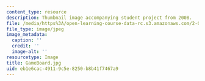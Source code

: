 ```yaml
---
content_type: resource
description: Thumbnail image accompanying student project from 2008.
file: /media/https%3A/open-learning-course-data-rc.s3.amazonaws.com/2-00b-toy-product-design-spring-2008/eb1e6cac49119c5e8250b8b41f7467a9_GameBoard.jpg
file_type: image/jpeg
image_metadata:
  caption: ''
  credit: ''
  image-alt: ''
resourcetype: Image
title: GameBoard.jpg
uid: eb1e6cac-4911-9c5e-8250-b8b41f7467a9
---
```

